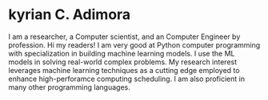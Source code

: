 # kyrian C. Adimora
I am a researcher, a Computer scientist, and an Computer Engineer by profession. 
Hi my readers!
I am very good at Python computer programming with specialization in building machine learning models. I  use the ML models in solving real-world complex problems. My research interest leverages machine learning techniques as a cutting edge employed to enhance high-perforamce computing scheduling. I am also proficient in many other programming languages. 
